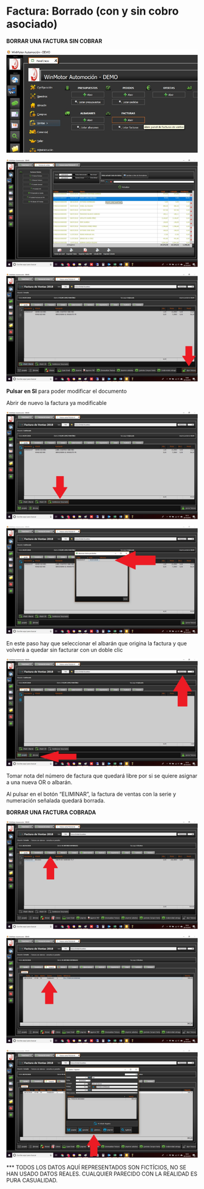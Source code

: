 # Factura: Borrado (con y sin cobro asociado)

&#x20;**BORRAR UNA FACTURA SIN COBRAR**

![Abrir el Panel de Facturas o acceder a facturas desde las otras localizaciones de Facturas](<../../.gitbook/assets/image (260).png>)

![Seleccionar una factura (sin cobro en este caso)](<../../.gitbook/assets/image (261).png>)

![(Paso 3 – Viene de Factura cobrada) – Pulsar en Abrir Factura para hacerla modificable](<../../.gitbook/assets/image (262).png>)

**Pulsar en SI** para poder modificar el documento

Abrir de nuevo la factura ya modificable

![Pulsar en Desfacturar Documento > Se abre una ventana donde seleccionar el albarán origen](<../../.gitbook/assets/image (263).png>)

![Doble clic en el albarán que originó la factura](<../../.gitbook/assets/image (264).png>)

En este paso hay que seleccionar el albarán que origina la factura y que volverá a quedar sin facturar con un doble clic

![Anotar número de factura – Pulsar en Eliminar](<../../.gitbook/assets/image (265).png>)

Tomar nota del número de factura que quedará libre por si se quiere asignar a una nueva OR o albarán.

Al pulsar en el botón “ELIMINAR”, la factura de ventas con la serie y numeración señalada quedará borrada.

**BORRAR UNA FACTURA COBRADA**

![Abrir la factura cobrada y pulsar en la pestaña Tesorería](<../../.gitbook/assets/image (266).png>)

![Doble clic en el pago para abrir sus opciones](<../../.gitbook/assets/image (267).png>)

![Pulsar en Eliminar para quitar el pago y pasar al paso 3 de borrar facturas sin cobrar](<../../.gitbook/assets/image (268).png>)

&#x20;\*\*\* TODOS LOS DATOS AQUÍ REPRESENTADOS SON FICTÍCIOS, NO SE HAN USADO DATOS REALES. CUALQUIER PARECIDO CON LA REALIDAD ES PURA CASUALIDAD.

